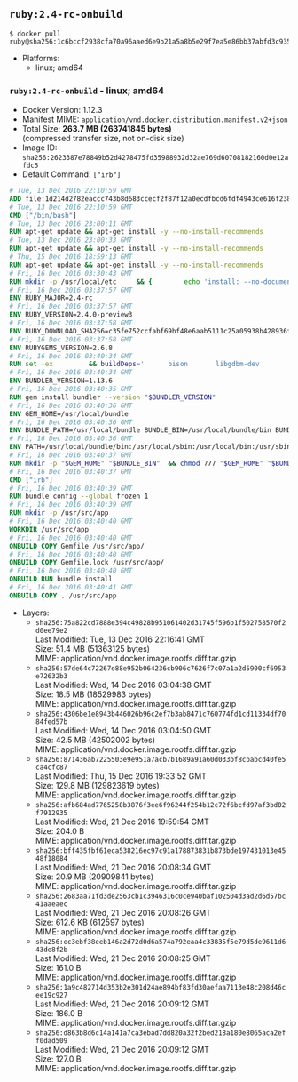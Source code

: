 ## `ruby:2.4-rc-onbuild`

```console
$ docker pull ruby@sha256:1c6bccf2938cfa70a96aaed6e9b21a5a8b5e29f7ea5e86bb37abfd3c935d0e71
```

-	Platforms:
	-	linux; amd64

### `ruby:2.4-rc-onbuild` - linux; amd64

-	Docker Version: 1.12.3
-	Manifest MIME: `application/vnd.docker.distribution.manifest.v2+json`
-	Total Size: **263.7 MB (263741845 bytes)**  
	(compressed transfer size, not on-disk size)
-	Image ID: `sha256:2623387e78849b52d4278475fd35988932d32ae769d60708182160d0e12afdc5`
-	Default Command: `["irb"]`

```dockerfile
# Tue, 13 Dec 2016 22:10:59 GMT
ADD file:1d214d2782eaccc743b8d683ccecf2f87f12a0ecdfbcd6fdf4943ce616f23870 in / 
# Tue, 13 Dec 2016 22:10:59 GMT
CMD ["/bin/bash"]
# Tue, 13 Dec 2016 23:00:11 GMT
RUN apt-get update && apt-get install -y --no-install-recommends 		ca-certificates 		curl 		wget 	&& rm -rf /var/lib/apt/lists/*
# Tue, 13 Dec 2016 23:00:33 GMT
RUN apt-get update && apt-get install -y --no-install-recommends 		bzr 		git 		mercurial 		openssh-client 		subversion 				procps 	&& rm -rf /var/lib/apt/lists/*
# Thu, 15 Dec 2016 18:59:13 GMT
RUN apt-get update && apt-get install -y --no-install-recommends 		autoconf 		automake 		bzip2 		file 		g++ 		gcc 		imagemagick 		libbz2-dev 		libc6-dev 		libcurl4-openssl-dev 		libdb-dev 		libevent-dev 		libffi-dev 		libgdbm-dev 		libgeoip-dev 		libglib2.0-dev 		libjpeg-dev 		libkrb5-dev 		liblzma-dev 		libmagickcore-dev 		libmagickwand-dev 		libmysqlclient-dev 		libncurses-dev 		libpng-dev 		libpq-dev 		libreadline-dev 		libsqlite3-dev 		libssl-dev 		libtool 		libwebp-dev 		libxml2-dev 		libxslt-dev 		libyaml-dev 		make 		patch 		xz-utils 		zlib1g-dev 	&& rm -rf /var/lib/apt/lists/*
# Fri, 16 Dec 2016 03:30:43 GMT
RUN mkdir -p /usr/local/etc 	&& { 		echo 'install: --no-document'; 		echo 'update: --no-document'; 	} >> /usr/local/etc/gemrc
# Fri, 16 Dec 2016 03:37:57 GMT
ENV RUBY_MAJOR=2.4-rc
# Fri, 16 Dec 2016 03:37:57 GMT
ENV RUBY_VERSION=2.4.0-preview3
# Fri, 16 Dec 2016 03:37:58 GMT
ENV RUBY_DOWNLOAD_SHA256=c35fe752ccfabf69bf48e6aab5111c25a05938b428936f780638e2111934c9dd
# Fri, 16 Dec 2016 03:37:58 GMT
ENV RUBYGEMS_VERSION=2.6.8
# Fri, 16 Dec 2016 03:40:34 GMT
RUN set -ex 		&& buildDeps=' 		bison 		libgdbm-dev 		ruby 	' 	&& apt-get update 	&& apt-get install -y --no-install-recommends $buildDeps 	&& rm -rf /var/lib/apt/lists/* 		&& wget -O ruby.tar.gz "https://cache.ruby-lang.org/pub/ruby/${RUBY_MAJOR%-rc}/ruby-$RUBY_VERSION.tar.gz" 	&& echo "$RUBY_DOWNLOAD_SHA256 *ruby.tar.gz" | sha256sum -c - 		&& mkdir -p /usr/src/ruby 	&& tar -xzf ruby.tar.gz -C /usr/src/ruby --strip-components=1 	&& rm ruby.tar.gz 		&& cd /usr/src/ruby 		&& { 		echo '#define ENABLE_PATH_CHECK 0'; 		echo; 		cat file.c; 	} > file.c.new 	&& mv file.c.new file.c 		&& autoconf 	&& ./configure --disable-install-doc --enable-shared 	&& make -j"$(nproc)" 	&& make install 		&& apt-get purge -y --auto-remove $buildDeps 	&& cd / 	&& rm -r /usr/src/ruby 		&& gem update --system "$RUBYGEMS_VERSION"
# Fri, 16 Dec 2016 03:40:34 GMT
ENV BUNDLER_VERSION=1.13.6
# Fri, 16 Dec 2016 03:40:35 GMT
RUN gem install bundler --version "$BUNDLER_VERSION"
# Fri, 16 Dec 2016 03:40:36 GMT
ENV GEM_HOME=/usr/local/bundle
# Fri, 16 Dec 2016 03:40:36 GMT
ENV BUNDLE_PATH=/usr/local/bundle BUNDLE_BIN=/usr/local/bundle/bin BUNDLE_SILENCE_ROOT_WARNING=1 BUNDLE_APP_CONFIG=/usr/local/bundle
# Fri, 16 Dec 2016 03:40:36 GMT
ENV PATH=/usr/local/bundle/bin:/usr/local/sbin:/usr/local/bin:/usr/sbin:/usr/bin:/sbin:/bin
# Fri, 16 Dec 2016 03:40:37 GMT
RUN mkdir -p "$GEM_HOME" "$BUNDLE_BIN" 	&& chmod 777 "$GEM_HOME" "$BUNDLE_BIN"
# Fri, 16 Dec 2016 03:40:37 GMT
CMD ["irb"]
# Fri, 16 Dec 2016 03:40:39 GMT
RUN bundle config --global frozen 1
# Fri, 16 Dec 2016 03:40:39 GMT
RUN mkdir -p /usr/src/app
# Fri, 16 Dec 2016 03:40:40 GMT
WORKDIR /usr/src/app
# Fri, 16 Dec 2016 03:40:40 GMT
ONBUILD COPY Gemfile /usr/src/app/
# Fri, 16 Dec 2016 03:40:40 GMT
ONBUILD COPY Gemfile.lock /usr/src/app/
# Fri, 16 Dec 2016 03:40:40 GMT
ONBUILD RUN bundle install
# Fri, 16 Dec 2016 03:40:41 GMT
ONBUILD COPY . /usr/src/app
```

-	Layers:
	-	`sha256:75a822cd7888e394c49828b951061402d31745f596b1f502758570f2d0ee79e2`  
		Last Modified: Tue, 13 Dec 2016 22:16:41 GMT  
		Size: 51.4 MB (51363125 bytes)  
		MIME: application/vnd.docker.image.rootfs.diff.tar.gzip
	-	`sha256:57de64c72267e88e952b064236cb906c7626f7c07a1a2d5900cf6953e72632b3`  
		Last Modified: Wed, 14 Dec 2016 03:04:38 GMT  
		Size: 18.5 MB (18529983 bytes)  
		MIME: application/vnd.docker.image.rootfs.diff.tar.gzip
	-	`sha256:4306be1e8943b446026b96c2ef7b3ab8471c760774fd1cd11334df7084fed57b`  
		Last Modified: Wed, 14 Dec 2016 03:04:50 GMT  
		Size: 42.5 MB (42502002 bytes)  
		MIME: application/vnd.docker.image.rootfs.diff.tar.gzip
	-	`sha256:871436ab7225503e9e951a7acb7b1689a91a60d033bf8cbabcd40fe5ca4cfc87`  
		Last Modified: Thu, 15 Dec 2016 19:33:52 GMT  
		Size: 129.8 MB (129823619 bytes)  
		MIME: application/vnd.docker.image.rootfs.diff.tar.gzip
	-	`sha256:afb684ad7765258b3876f3ee6f96244f254b12c72f6bcfd97af3bd02f7912935`  
		Last Modified: Wed, 21 Dec 2016 19:59:54 GMT  
		Size: 204.0 B  
		MIME: application/vnd.docker.image.rootfs.diff.tar.gzip
	-	`sha256:bff435fbf61eca538216ec97c91a178873831b873bde197431013e4548f18084`  
		Last Modified: Wed, 21 Dec 2016 20:08:34 GMT  
		Size: 20.9 MB (20909841 bytes)  
		MIME: application/vnd.docker.image.rootfs.diff.tar.gzip
	-	`sha256:2683aa71fd3de2563cb1c3946316c0ce940baf102504d3ad2d6d57bc41aaeaec`  
		Last Modified: Wed, 21 Dec 2016 20:08:26 GMT  
		Size: 612.6 KB (612597 bytes)  
		MIME: application/vnd.docker.image.rootfs.diff.tar.gzip
	-	`sha256:ec3ebf38eeb146a2d72d0d6a574a792eaa4c33835f5e79d5de9611d643de8f2b`  
		Last Modified: Wed, 21 Dec 2016 20:08:25 GMT  
		Size: 161.0 B  
		MIME: application/vnd.docker.image.rootfs.diff.tar.gzip
	-	`sha256:1a9c482714d353b2e301d24ae894bf83fd30aefaa7113e48c208d46cee19c927`  
		Last Modified: Wed, 21 Dec 2016 20:09:12 GMT  
		Size: 186.0 B  
		MIME: application/vnd.docker.image.rootfs.diff.tar.gzip
	-	`sha256:d863b8d6c14a141a7ca3ebad7dd820a32f2bed218a180e8065aca2eff0dad509`  
		Last Modified: Wed, 21 Dec 2016 20:09:12 GMT  
		Size: 127.0 B  
		MIME: application/vnd.docker.image.rootfs.diff.tar.gzip
